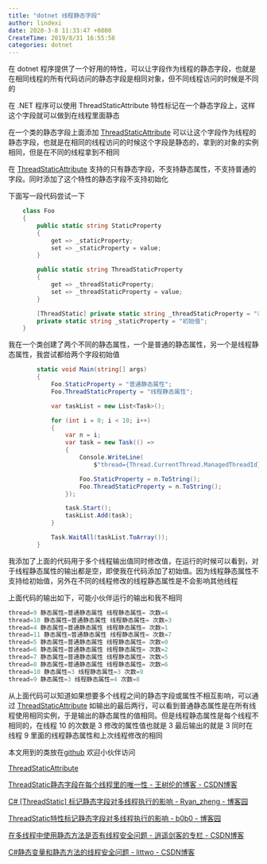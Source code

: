 ```yaml
---
title: "dotnet 线程静态字段"
author: lindexi
date: 2020-3-8 11:33:47 +0800
CreateTime: 2019/8/31 16:55:58
categories: dotnet
---
```


在 dotnet 程序提供了一个好用的特性，可以让字段作为线程的静态字段，也就是在相同线程的所有代码访问的静态字段是相同对象，但不同线程访问的时候是不同的

<!--more-->


<!-- CreateTime:2019/8/31 16:55:58 -->


在 .NET 程序可以使用 ThreadStaticAttribute 特性标记在一个静态字段上，这样这个字段就可以做到在线程里面静态

在一个类的静态字段上面添加 [ThreadStaticAttribute](https://docs.microsoft.com/en-us/dotnet/api/system.threadstaticattribute?wt.mc_id=MVP ) 可以让这个字段作为线程的静态字段，也就是在相同的线程访问的时候这个字段是静态的，拿到的对象的实例相同，但是在不同的线程拿到不相同

在 [ThreadStaticAttribute](https://docs.microsoft.com/en-us/dotnet/api/system.threadstaticattribute?wt.mc_id=MVP ) 支持的只有静态字段，不支持静态属性，不支持普通的字段。同时添加了这个特性的静态字段不支持初始化

下面写一段代码尝试一下

```csharp
    class Foo
    {
        public static string StaticProperty
        {
            get => _staticProperty;
            set => _staticProperty = value;
        }

        public static string ThreadStaticProperty
        {
            get => _threadStaticProperty;
            set => _threadStaticProperty = value;
        }

        [ThreadStatic] private static string _threadStaticProperty = "初始值";
        private static string _staticProperty = "初始值";
    }
```

我在一个类创建了两个不同的静态属性，一个是普通的静态属性，另一个是线程静态属性，我尝试都给两个字段初始值

```csharp
        static void Main(string[] args)
        {
            Foo.StaticProperty = "普通静态属性";
            Foo.ThreadStaticProperty = "线程静态属性";

            var taskList = new List<Task>();

            for (int i = 0; i < 10; i++)
            {
                var n = i;
                var task = new Task(() =>
                {
                    Console.WriteLine(
                        $"thread={Thread.CurrentThread.ManagedThreadId} 静态属性={Foo.StaticProperty} 线程静态属性={Foo.ThreadStaticProperty} 次数={n}");

                    Foo.StaticProperty = n.ToString();
                    Foo.ThreadStaticProperty = n.ToString();
                });

                task.Start();
                taskList.Add(task);
            }

            Task.WaitAll(taskList.ToArray());
        }

```

我添加了上面的代码用于多个线程输出值同时修改值，在运行的时候可以看到，对于线程静态属性的输出都是空，即使我在代码添加了初始值。因为线程静态属性不支持给初始值，另外在不同的线程修改的线程静态属性是不会影响其他线程

上面代码的输出如下，可能小伙伴运行的输出和我不相同

```csharp
thread=9 静态属性=普通静态属性 线程静态属性= 次数=4
thread=10 静态属性=普通静态属性 线程静态属性= 次数=3
thread=4 静态属性=普通静态属性 线程静态属性= 次数=1
thread=11 静态属性=普通静态属性 线程静态属性= 次数=7
thread=5 静态属性=普通静态属性 线程静态属性= 次数=0
thread=6 静态属性=普通静态属性 线程静态属性= 次数=2
thread=7 静态属性=普通静态属性 线程静态属性= 次数=5
thread=8 静态属性=普通静态属性 线程静态属性= 次数=6
thread=10 静态属性=3 线程静态属性=3 次数=9
thread=9 静态属性=3 线程静态属性=4 次数=8
```

从上面代码可以知道如果想要多个线程之间的静态字段或属性不相互影响，可以通过 [ThreadStaticAttribute](https://docs.microsoft.com/en-us/dotnet/api/system.threadstaticattribute?wt.mc_id=MVP ) 如输出的最后两行，可以看到普通静态属性是在所有线程使用相同实例，于是输出的静态属性的值相同。但是线程静态属性是每个线程不相同的，在线程 10 的次数是 3 修改的属性值也就是 3 最后输出的就是 3 同时在线程 9 里面的线程静态属性和上次线程修改的相同

本文用到的类放在[github](https://github.com/lindexi/lindexi_gd/tree/4038b7f55a836a491291e0b50abdbc21b10ce093/NiwewheejaiKerebawkaykerego ) 欢迎小伙伴访问

[ThreadStaticAttribute](https://docs.microsoft.com/en-us/dotnet/api/system.threadstaticattribute?wt.mc_id=MVP )

[ThreadStatic静态字段在每个线程里的唯一性 - 王树伦的博客 - CSDN博客](https://blog.csdn.net/wshl1234567/article/details/50820503 )

[C# [ThreadStatic] 标记静态字段对多线程执行的影响 - Ryan_zheng - 博客园](https://www.cnblogs.com/ryanzheng/p/10962513.html )

[ThreadStatic特性标记静态字段对多线程执行的影响 - b0b0 - 博客园](https://www.cnblogs.com/hbb0b0/archive/2011/01/14/1935587.html )

[在多线程中使用静态方法是否有线程安全问题 - 逍遥剑客的专栏 - CSDN博客](https://blog.csdn.net/scucj/article/details/1394523 )

[C#静态变量和静态方法的线程安全问题 - littwo - CSDN博客](https://blog.csdn.net/littwo78168218/article/details/17526471 )

